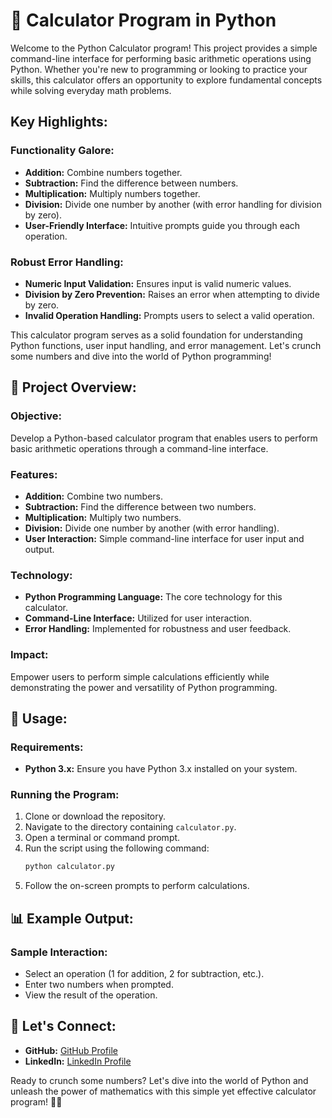 # 🚀 Calculator Program in Python

Welcome to the Python Calculator program! This project provides a simple command-line interface for performing basic arithmetic operations using Python. Whether you're new to programming or looking to practice your skills, this calculator offers an opportunity to explore fundamental concepts while solving everyday math problems.

## Key Highlights:

### Functionality Galore:
- **Addition:** Combine numbers together.
- **Subtraction:** Find the difference between numbers.
- **Multiplication:** Multiply numbers together.
- **Division:** Divide one number by another (with error handling for division by zero).
- **User-Friendly Interface:** Intuitive prompts guide you through each operation.

### Robust Error Handling:
- **Numeric Input Validation:** Ensures input is valid numeric values.
- **Division by Zero Prevention:** Raises an error when attempting to divide by zero.
- **Invalid Operation Handling:** Prompts users to select a valid operation.

This calculator program serves as a solid foundation for understanding Python functions, user input handling, and error management. Let's crunch some numbers and dive into the world of Python programming!

## 🚀 Project Overview:

### Objective:
Develop a Python-based calculator program that enables users to perform basic arithmetic operations through a command-line interface.

### Features:
- **Addition:** Combine two numbers.
- **Subtraction:** Find the difference between two numbers.
- **Multiplication:** Multiply two numbers.
- **Division:** Divide one number by another (with error handling).
- **User Interaction:** Simple command-line interface for user input and output.

### Technology:
- **Python Programming Language:** The core technology for this calculator.
- **Command-Line Interface:** Utilized for user interaction.
- **Error Handling:** Implemented for robustness and user feedback.

### Impact:
Empower users to perform simple calculations efficiently while demonstrating the power and versatility of Python programming.

## 📝 Usage:

### Requirements:
- **Python 3.x:** Ensure you have Python 3.x installed on your system.

### Running the Program:
1. Clone or download the repository.
2. Navigate to the directory containing `calculator.py`.
3. Open a terminal or command prompt.
4. Run the script using the following command:
   ```bash
   python calculator.py
   ```
5. Follow the on-screen prompts to perform calculations.

## 📊 Example Output:

### Sample Interaction:
- Select an operation (1 for addition, 2 for subtraction, etc.).
- Enter two numbers when prompted.
- View the result of the operation.

## 🌟 Let's Connect:

- **GitHub:** [GitHub Profile](https://github.com/SantoshMalhi)
- **LinkedIn:** [LinkedIn Profile](https://www.linkedin.com/in/santoshkumarsk/)

Ready to crunch some numbers? Let's dive into the world of Python and unleash the power of mathematics with this simple yet effective calculator program! 🧮✨